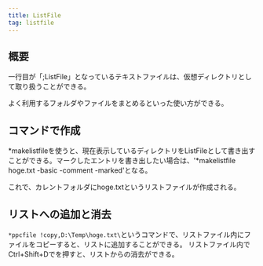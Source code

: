 ```yaml
---
title: ListFile
tag: listfile
---
```

## 概要

一行目が「;ListFile」となっているテキストファイルは、仮想ディレクトリとして取り扱うことができる。

よく利用するフォルダやファイルをまとめるといった使い方ができる。

## コマンドで作成

*makelistfileを使うと、現在表示しているディレクトリをListFileとして書き出すことができる。マークしたエントリを書き出したい場合は、'*makelistfile hoge.txt -basic -comment -marked'となる。

これで、カレントフォルダにhoge.txtというリストファイルが作成される。

## リストへの追加と消去

`*ppcfile !copy,D:\Temp\hoge.txt\`というコマンドで、リストファイル内にファイルをコピーすると、リストに追加することができる。
リストファイル内でCtrl+Shift+Dでを押すと、リストからの消去ができる。
